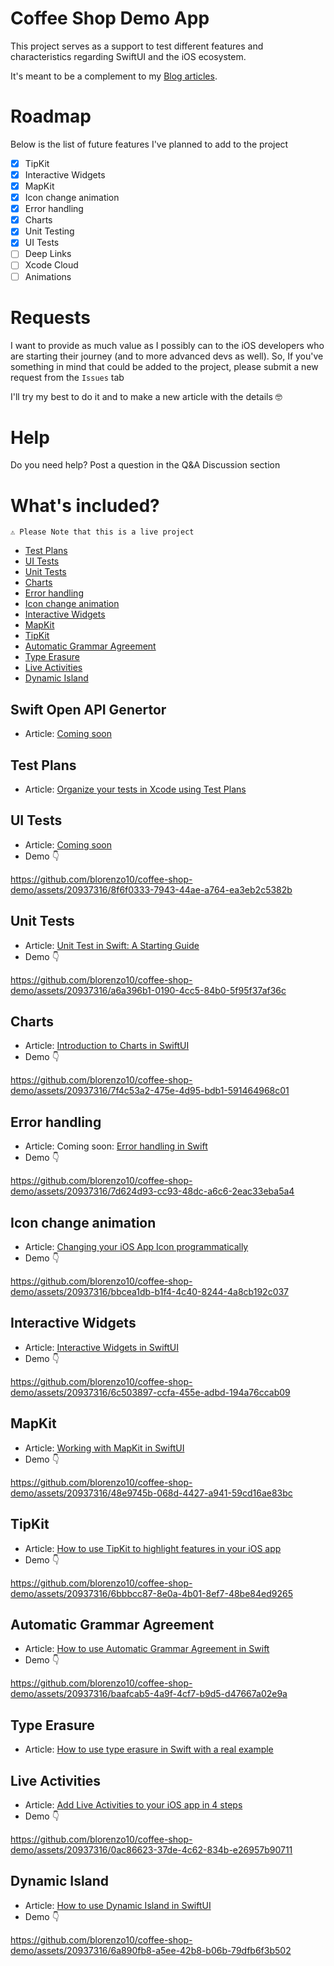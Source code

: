 # Coffee Shop Demo App
This project serves as a support to test different features and characteristics regarding SwiftUI and the iOS ecosystem. 

It's meant to be a complement to my [Blog articles](https://medium.com/@blorenzop).

# Roadmap
Below is the list of future features I've planned to add to the project
- [x] TipKit
- [x] Interactive Widgets
- [x] MapKit
- [x] Icon change animation
- [x] Error handling
- [x] Charts
- [x] Unit Testing
- [x] UI Tests
- [ ] Deep Links
- [ ] Xcode Cloud
- [ ] Animations

# Requests
I want to provide as much value as I possibly can to the iOS developers who are starting their journey (and to more advanced devs as well). So, If you've something in mind that could be added to the project, please submit a new request from the `Issues` tab

I'll try my best to do it and to make a new article with the details 🤓

# Help
Do you need help? Post a question in the Q&A Discussion section

# What's included?
`⚠️ Please Note that this is a live project`
- [Test Plans](#Test-Plans)
- [UI Tests](#UI-Tests)
- [Unit Tests](#Unit-Tests)
- [Charts](#Charts)
- [Error handling](#Error-handling)
- [Icon change animation](#Icon-change-animation)
- [Interactive Widgets](#Interactive-Widgets)
- [MapKit](#MapKit)
- [TipKit](#TipKit)
- [Automatic Grammar Agreement](#Automatic-Grammar-Agreement)
- [Type Erasure](#Type-Erasure)
- [Live Activities](#Live-Activities)
- [Dynamic Island](#Dynamic-Island)

## Swift Open API Genertor
- Article: [Coming soon](https://medium.com/@blorenzop/about)

## Test Plans
- Article: [Organize your tests in Xcode using Test Plans](https://medium.com/@blorenzop/test-plans-8b266ce68daf)

## UI Tests
- Article: [Coming soon](https://medium.com/@blorenzop/swift-ui-tests-5e4704fbbeeb)
- Demo 👇

https://github.com/blorenzo10/coffee-shop-demo/assets/20937316/8f6f0333-7943-44ae-a764-ea3eb2c5382b


## Unit Tests
- Article: [Unit Test in Swift: A Starting Guide](https://medium.com/@blorenzop/swift-unit-tets-530a8d271f4d) 
- Demo 👇

https://github.com/blorenzo10/coffee-shop-demo/assets/20937316/a6a396b1-0190-4cc5-84b0-5f95f37af36c


## Charts
- Article: [Introduction to Charts in SwiftUI](https://medium.com/@blorenzop/swiftui-charts-b6fa4aca46db)
- Demo 👇

https://github.com/blorenzo10/coffee-shop-demo/assets/20937316/7f4c53a2-475e-4d95-bdb1-591464968c01


## Error handling
- Article: Coming soon: [Error handling in Swift](https://medium.com/@blorenzop/error-handling-in-swift-f9ca87490e26)
- Demo 👇

https://github.com/blorenzo10/coffee-shop-demo/assets/20937316/7d624d93-cc93-48dc-a6c6-2eac33eba5a4


## Icon change animation
- Article: [Changing your iOS App Icon programmatically](https://medium.com/@blorenzop/app-icon-programmatically-51fca3130871)
- Demo 👇

https://github.com/blorenzo10/coffee-shop-demo/assets/20937316/bbcea1db-b1f4-4c40-8244-4a8cb192c037


## Interactive Widgets
- Article: [Interactive Widgets in SwiftUI](https://medium.com/@blorenzop/widget-interactivity-331206a5824f)
- Demo 👇

https://github.com/blorenzo10/coffee-shop-demo/assets/20937316/6c503897-ccfa-455e-adbd-194a76ccab09


## MapKit
- Article: [Working with MapKit in SwiftUI](https://medium.com/@blorenzop/mapkit-swiftui-009a0eb1695c)
- Demo 👇

https://github.com/blorenzo10/coffee-shop-demo/assets/20937316/48e9745b-068d-4427-a941-59cd16ae83bc


## TipKit
- Article: [How to use TipKit to highlight features in your iOS app](https://medium.com/@blorenzop/swiftui-and-tipkit-eb7d99657fc8)
- Demo 👇

https://github.com/blorenzo10/coffee-shop-demo/assets/20937316/6bbbcc87-8e0a-4b01-8ef7-48be84ed9265


## Automatic Grammar Agreement
- Article: [How to use Automatic Grammar Agreement in Swift](https://medium.com/@blorenzop/learn-how-to-unleash-the-power-of-automatic-grammar-agreement-in-swift-42f1c9178942)
- Demo 👇

https://github.com/blorenzo10/coffee-shop-demo/assets/20937316/baafcab5-4a9f-4cf7-b9d5-d47667a02e9a


## Type Erasure
- Article: [How to use type erasure in Swift with a real example](https://medium.com/@blorenzop/type-erasure-in-swift-6bdaf7632487)

## Live Activities
- Article: [Add Live Activities to your iOS app in 4 steps](https://medium.com/@blorenzop/live-activities-swift-6e95ee15863e)
- Demo 👇

https://github.com/blorenzo10/coffee-shop-demo/assets/20937316/0ac86623-37de-4c62-834b-e26957b90711


## Dynamic Island
- Article: [How to use Dynamic Island in SwiftUI](https://medium.com/@blorenzop/how-to-use-dynamic-island-in-swiftui-4eaa66c7c301)
- Demo 👇

https://github.com/blorenzo10/coffee-shop-demo/assets/20937316/6a890fb8-a5ee-42b8-b06b-79dfb6f3b502

